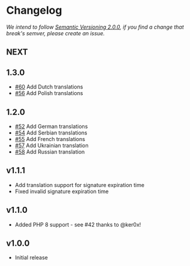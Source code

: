 # Changelog

*We intend to follow [Semantic Versioning 2.0.0](https://semver.org/), if you 
find a change that break's semver, please create an issue.*

## NEXT

## 1.3.0

* [#60](https://github.com/SymfonyCasts/verify-email-bundle/pull/60) Add Dutch translations
* [#56](https://github.com/SymfonyCasts/verify-email-bundle/pull/56) Add Polish translations

## 1.2.0

* [#52](https://github.com/SymfonyCasts/verify-email-bundle/pull/52) Add German translations
* [#54](https://github.com/SymfonyCasts/verify-email-bundle/pull/54) Add Serbian translations
* [#55](https://github.com/SymfonyCasts/verify-email-bundle/pull/55) Add French translations
* [#57](https://github.com/SymfonyCasts/verify-email-bundle/pull/57) Add Ukrainian translation
* [#58](https://github.com/SymfonyCasts/verify-email-bundle/pull/58) Add Russian translation

## v1.1.1

* Add translation support for signature expiration time
* Fixed invalid signature expiration time

## v1.1.0

* Added PHP 8 support - see #42 thanks to @ker0x!

## v1.0.0

* Initial release

